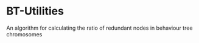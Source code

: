 # BT-Utilities

An algorithm for calculating the ratio of redundant nodes in behaviour tree chromosomes
